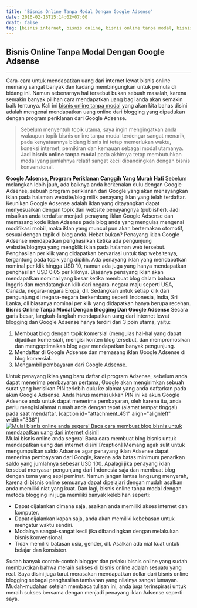 ```yaml
---
title: 'Bisnis Online Tanpa Modal Dengan Google Adsense'
date: 2016-02-16T15:14:02+07:00
draft: false
tag: [bisnis internet, bisnis online, bisnis online tanpa modal, bisnis tanpa modal, cara dapat uang dari internet, cara mendapatkan uang dari internet, Info, peluang usaha internet, peluang usaha modal kecil, peluang usaha tanpa modal]
---
```

## Bisnis Online Tanpa Modal Dengan Google Adsense
----

Cara-cara untuk mendapatkan uang dari internet lewat bisnis online memang sangat banyak dan kadang membingungkan untuk pemula di bidang ini. Namun sebenarnya hal tersebut bukan sebuah masalah, karena semakin banyak pilihan cara mendapatkan uang bagi anda akan semakin baik tentunya. Kali ini [bisnis online tanpa modal](/tag/bisnis-online-tanpa-modal) yang akan kita bahas disini adalah mengenai mendapatkan uang online dari blogging yang dipadukan dengan program periklanan dari Google Adsense.

> Sebelum menyentuh topik utama, saya ingin mengingatkan anda walaupun topik bisnis online tanpa modal terdengar sangat menarik, pada kenyataannya bidang bisnis ini tetap memerlukan waktu, koneksi internet, pemikiran dan kemauan sebagai modal utamanya. Jadi **bisnis online tanpa modal** pada akhirnya tetap membutuhkan modal yang jumlahnya relatif sangat kecil dibandingkan dengan bisnis konvensional.

**Google Adsense, Program Periklanan Canggih Yang Murah Hati** Sebelum melangkah lebih jauh, ada baiknya anda berkenalan dulu dengan Google Adsense, sebuah program periklanan dari Google yang akan menayangkan iklan pada halaman website/blog milik penayang iklan yang telah terdaftar. Keunikan Google Adsense adalah iklan yang ditayangkan dapat menyesuaikan dengan topik dari website penayangnya (publisher). Jadi misalkan anda terdaftar menjadi penayang iklan Google Adsense dan memasang kode iklan Adsense pada blog anda yang mengulas mengenai modifikasi mobil, maka iklan yang muncul pun akan bertemakan otomotif, sesuai dengan topik di blog anda. Hebat bukan? Penayang iklan Google Adsense mendapatkan penghasilkan ketika ada pengunjung website/blognya yang mengklik iklan pada halaman web tersebut. Penghasilan per klik yang didapatkan bervariasi untuk tiap websitenya, tergantung pada topik yang dipilih. Ada penayang iklan yang mendapatkan nominal per klik hingga USD 10, namun ada juga yang hanya mendapatkan penghasilan USD 0.05 per kliknya. Biasanya penayang iklan akan mendapatkan nominal yang besar ketika membuat blog dalam bahasa Inggris dan mendatangkan klik dari negara-negara maju seperti USA, Canada, negara-negara Eropa, dll. Sedangkan untuk setiap klik dari pengunjung di negara-negara berkembang seperti Indonesia, India, Sri Lanka, dll biasanya nominal per klik yang didapatkan hanya berupa recehan. **Bisnis Online Tanpa Modal Dengan Blogging Dan Google Adsense** Secara garis besar, langkah-langkah mendapatkan uang dari internet lewat blogging dan Google Adsense hanya terdiri dari 3 poin utama, yaitu:

1.  Membuat blog dengan topik komersial (mengulas hal-hal yang dapat dijadikan komersial), mengisi konten blog tersebut, dan mempromosikan dan mengoptimalkan blog agar mendapatkan banyak pengunjung.
2.  Mendaftar di Google Adsense dan memasang iklan Google Adsense di blog komersial.
3.  Mengambil pembayaran dari Google Adsense.

Untuk penayang iklan yang baru daftar di program Adsense, sebelum anda dapat menerima pembayaran pertama, Google akan mengirimkan sebuah surat yang berisikan PIN terlebih dulu ke alamat yang anda daftarkan pada akun Google Adsense. Anda harus memasukkan PIN ini ke akun Google Adsense anda untuk dapat menerima pembayaran, oleh karena itu, anda perlu mengisi alamat rumah anda dengan tepat (alamat tempat tinggal) pada saat mendaftar. \[caption id="attachment_451" align="alignleft" width="336"\][![Mulai bisnis online anda segera! Baca cara membuat blog bisnis untuk mendapatkan uang dari internet disini!](/wp-content/uploads/2016/12/panduan-mendapatkan-uang-dari-google-adsense.jpg)](/cara-mendapatkan-uang-dari-adsense-dengan-blogging/) Mulai bisnis online anda segera! Baca cara membuat blog bisnis untuk mendapatkan uang dari internet disini!\[/caption\] Memang agak sulit untuk mengumpulkan saldo Adsense agar penayang iklan Adsense dapat menerima pembayaran dari Google, karena ada batas minimum penarikan saldo yang jumlahnya sebesar USD 100. Apalagi jika penayang iklan tersebut menyasar pengunjung dari Indonesia saja dan membuat blog dengan tema yang sepi peminat. Namun jangan lantas langsung menyerah, karena di bisnis online semuanya dapat dipelajari dengan mudah asalkan anda memiliki niat yang kuat. Dan lagi, bisnis online tanpa modal dengan metoda blogging ini juga memiliki banyak kelebihan seperti:

*   Dapat dijalankan dimana saja, asalkan anda memiliki akses internet dan komputer.
*   Dapat dijalankan kapan saja, anda akan memiliki kebebasan untuk mengatur waktu sendiri.
*   Modalnya sangat-sangat kecil jika dibandingkan dengan melakukan bisnis konvensional.
*   Tidak memiliki batasan usia, gender, dll. Asalkan ada niat kuat untuk belajar dan konsisten.

Sudah banyak contoh-contoh blogger dan pelaku bisnis online yang sudah membuktikan bahwa meraih sukses di bisnis online adalah sesuatu yang real. Saya disini juga turut merasakan mendapatkan dollar dari bisnis online blogging sebagai penghasilan tambahan yang nilainya sangat lumayan. Mudah-mudahan setelah membaca tulisan ini, anda juga terinspirasi untuk meraih sukses bersama dengan menjadi penayang iklan Adsense seperti saya.
